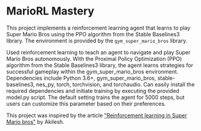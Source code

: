 # MarioRL Mastery

This project implements a reinforcement learning agent that learns to play Super Mario Bros using the PPO algorithm from the Stable Baselines3 library. The environment is provided by the `gym_super_mario_bros` library.

Used reinforcement learning to teach an agent to navigate and play Super Mario Bros autonomously. With the Proximal Policy Optimization (PPO) algorithm from the Stable Baselines3 library, the agent learns strategies for successful gameplay within the gym_super_mario_bros environment. Dependencies include Python 3.6+, gym_super_mario_bros, stable-baselines3, nes_py, torch, torchvision, and torchaudio. Can easily install the required dependencies and initiate training by executing the provided model.py script. The default setting trains the agent for 5000 steps, but users can customize this parameter based on their preferences.

This project was inspired by the article ["Reinforcement learning in Super Mario bros"](https://dev.to/akilesh/reinforcement-learning-in-super-mario-bros-56i9) by Akilesh.
